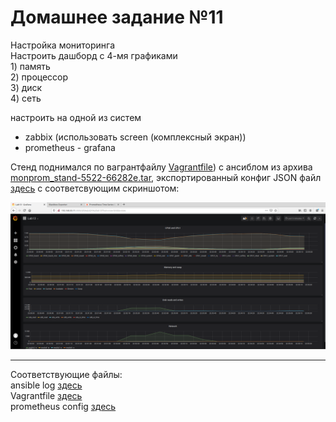 # Домашнее задание №11

Настройка мониторинга  
Настроить дашборд с 4-мя графиками  
    1) память  
    2) процессор  
    3) диск  
    4) сеть  

настроить на одной из систем
- zabbix (использовать screen (комплексный экран))
- prometheus - grafana

Стенд поднимался по вагрантфайлу [Vagrantfile](Vagrantfile)) с ансиблом из архива [monprom_stand-5522-66282e.tar](monprom_stand-5522-66282e.tar), экспортированный конфиг JSON файл [здесь](grafana_web_server_JSON.txt) с соответсвующим скриншотом: 

![grafana-srv-activity.PNG](grafana-srv-activity.PNG)



---
Соответствующие файлы:  
ansible log [здесь](ansible.log)  
Vagrantfile [здесь](Vagrantfile)  
prometheus config [здесь](grafana_web_server_JSON.txt) 